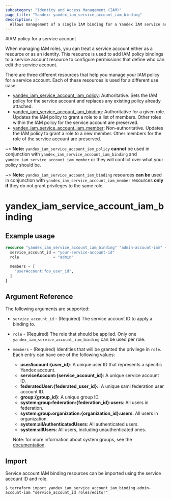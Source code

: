```yaml
---
subcategory: "Identity and Access Management (IAM)"
page_title: "Yandex: yandex_iam_service_account_iam_binding"
description: |-
  Allows management of a single IAM binding for a Yandex IAM service account.
---
```



#IAM policy for a service account

When managing IAM roles, you can treat a service account either as a resource or as an identity. This resource is used to add IAM policy bindings to a service account resource to configure permissions that define who can edit the service account.

There are three different resources that help you manage your IAM policy for a service account. Each of these resources is used for a different use case:

* [yandex_iam_service_account_iam_policy](iam_service_account_iam_policy.html): Authoritative. Sets the IAM policy for the service account and replaces any existing policy already attached.
* [yandex_iam_service_account_iam_binding](iam_service_account_iam_binding.html): Authoritative for a given role. Updates the IAM policy to grant a role to a list of members. Other roles within the IAM policy for the service account are preserved.
* [yandex_iam_service_account_iam_member](iam_service_account_iam_member.html): Non-authoritative. Updates the IAM policy to grant a role to a new member. Other members for the role of the service account are preserved.

~> **Note:** `yandex_iam_service_account_iam_policy` **cannot** be used in conjunction with `yandex_iam_service_account_iam_binding` and `yandex_iam_service_account_iam_member` or they will conflict over what your policy should be.

~> **Note:** `yandex_iam_service_account_iam_binding` resources **can be** used in conjunction with `yandex_iam_service_account_iam_member` resources **only if** they do not grant privileges to the same role.

# yandex_iam_service_account_iam_binding



## Example usage

```terraform
resource "yandex_iam_service_account_iam_binding" "admin-account-iam" {
  service_account_id = "your-service-account-id"
  role               = "admin"

  members = [
    "userAccount:foo_user_id",
  ]
}
```

## Argument Reference

The following arguments are supported:

* `service_account_id` - (Required) The service account ID to apply a binding to.

* `role` - (Required) The role that should be applied. Only one `yandex_iam_service_account_iam_binding` can be used per role.

* `members` - (Required) Identities that will be granted the privilege in `role`. Each entry can have one of the following values:
  * **userAccount:{user_id}**: A unique user ID that represents a specific Yandex account.
  * **serviceAccount:{service_account_id}**: A unique service account ID.
  * **federatedUser:{federated_user_id}:**: A unique saml federation user account ID.
  * **group:{group_id}**: A unique group ID.
  * **system:group:federation:{federation_id}:users**: All users in federation.
  * **system:group:organization:{organization_id}:users**: All users in organization.
  * **system:allAuthenticatedUsers**: All authenticated users.
  * **system:allUsers**: All users, including unauthenticated ones.

  Note: for more information about system groups, see the [documentation](https://cloud.yandex.com/docs/iam/concepts/access-control/system-group).

## Import

Service account IAM binding resources can be imported using the service account ID and role.

```
$ terraform import yandex_iam_service_account_iam_binding.admin-account-iam "service_account_id roles/editor"
```

